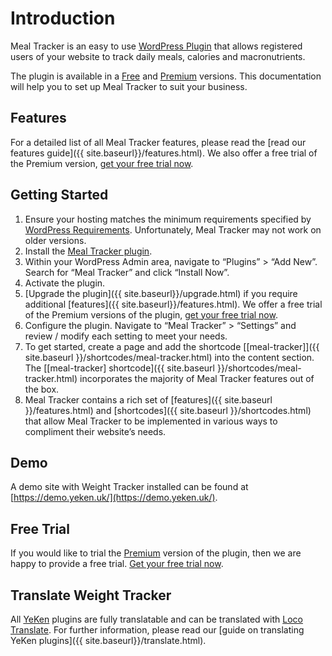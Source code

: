 # Introduction

Meal Tracker is an easy to use [WordPress Plugin](https://wordpress.org/plugins/meal-tracker/) that allows registered users of your website to track daily meals, calories and macronutrients.    
    
The plugin is available in a [Free](https://wordpress.org/plugins/meal-tracker/) and [Premium](https://shop.yeken.uk/product/meal-tracker-premium/) versions. This documentation will help you to set up Meal Tracker to suit your business.  
  
## Features  
  
For a detailed list of all Meal Tracker features, please read the [read our features guide]({{ site.baseurl}}/features.html).  We also offer a free trial of the Premium version, [get your free trial now](https://shop.yeken.uk/get-a-trial-license/).

## Getting Started  
  
 1. Ensure your hosting matches the minimum requirements specified by [WordPress Requirements](https://wordpress.org/about/requirements/). Unfortunately, Meal Tracker may not work on older versions.  
 2. Install the [Meal Tracker plugin](https://wordpress.org/plugins/meal-tracker/).  
   1. Within your WordPress Admin area, navigate to “Plugins” > “Add New”. Search for “Meal Tracker” and click “Install Now”.  
   2. Activate the plugin.  
   3. [Upgrade the plugin]({{ site.baseurl}}/upgrade.html) if you require additional [features]({{ site.baseurl}}/features.html). We offer a free trial of the Premium versions of the plugin, [get your free trial now](https://shop.yeken.uk/get-a-trial-license/).
   4. Configure the plugin. Navigate to “Meal Tracker” > “Settings” and review / modify each setting to meet your needs.  
   5. To get started, create a page and add the shortcode [[meal-tracker]]({{ site.baseurl }}/shortcodes/meal-tracker.html) into the content section. The  [[meal-tracker] shortcode]({{ site.baseurl }}/shortcodes/meal-tracker.html)  incorporates the majority of Meal Tracker features out of the box.  
   6. Meal Tracker contains a rich set of  [features]({{ site.baseurl }}/features.html) and [shortcodes]({{ site.baseurl }}/shortcodes.html) that allow Meal Tracker to be implemented in various ways to compliment their website’s needs.  

## Demo

A demo site with Weight Tracker installed can be found at [https://demo.yeken.uk/](https://demo.yeken.uk/).

## Free Trial 

If you would like to trial the [Premium](https://shop.yeken.uk/product/meal-tracker-premium/) version of the plugin, then we are happy to provide a free trial. [Get your free trial now](https://shop.yeken.uk/get-a-trial-license/). 

## Translate Weight Tracker  
All [YeKen](https://www.yeken.uk) plugins are fully translatable and can be translated with [Loco Translate](https://en-gb.wordpress.org/plugins/loco-translate/). For further information, please read our [guide on translating YeKen plugins]({{ site.baseurl}}/translate.html).